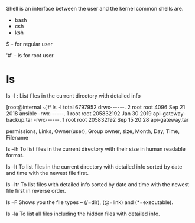 Shell is an interface between the user and the kernel
common shells are. 
- bash
- csh
- ksh

$ - for regular user

'#' - is for root user


# ls #

ls -l : List files in the current directory with detailed info

[root@internal ~]# ls -l
total 6797952
drwx------. 2 root    root         4096 Sep 21  2018 ansible
-rwx------. 1 root    root    205832192 Jan 30  2019 api-gateway-backup.tar
-rwx------. 1 root    root    205832192 Sep 15 20:28 api-gateway.tar

permissions, Links, Owner(user), Group owner, size, Month, Day, Time, Filename

ls –lh  To list files in the current directory with their size in human readable format.

ls –lt  To list files in the current directory with detailed info sorted by date and time with the newest file first.

ls –ltr To list files with detailed info sorted by date and time with the newest file first in reverse order.

ls –F   Shows you the file types – (/=dir), (@=link) and (*=executable).

ls -la  To list all files including the hidden files with detailed info.
